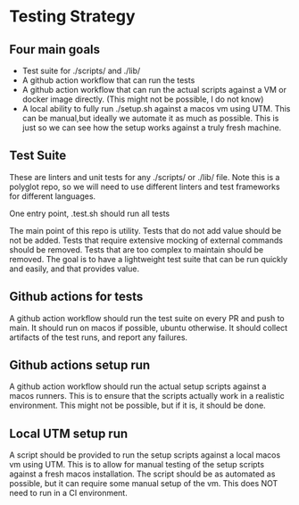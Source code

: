# Testing Strategy

## Four main goals

- Test suite for ./scripts/ and ./lib/
- A github action workflow that can run the tests
- A github action workflow that can run the actual scripts against a VM or docker image directly.  (This might not be possible, I do not know)
- A local ability to fully run ./setup.sh against a macos vm using UTM.  This can be manual,but ideally we automate it as much as possible.  This is just so we can see how the setup works against a truly fresh machine.

## Test Suite

These are linters and unit tests for any ./scripts/ or ./lib/ file.  Note this is a polyglot repo, so we will need to use different linters and test frameworks for different languages.

One entry point, .test.sh should run all tests

The main point of this repo is utility.  Tests that do not add value should be not be added.  Tests that require extensive mocking of external commands should be removed.  Tests that are too complex to maintain should be removed.  The goal is to have a lightweight test suite that can be run quickly and easily, and that provides value.

## Github actions for tests

A github action workflow should run the test suite on every PR and push to main.  It should run on macos if possible, ubuntu otherwise.  It should collect artifacts of the test runs, and report any failures.

## Github actions setup run

A github action workflow should run the actual setup scripts against a macos runners.  This is to ensure that the scripts actually work in a realistic environment.  This might not be possible, but if it is, it should be done.

## Local UTM setup run

A script should be provided to run the setup scripts against a local macos vm using UTM.  This is to allow for manual testing of the setup scripts against a fresh macos installation.  The script should be as automated as possible, but it can require some manual setup of the vm.  This does NOT need to run in a CI environment.

